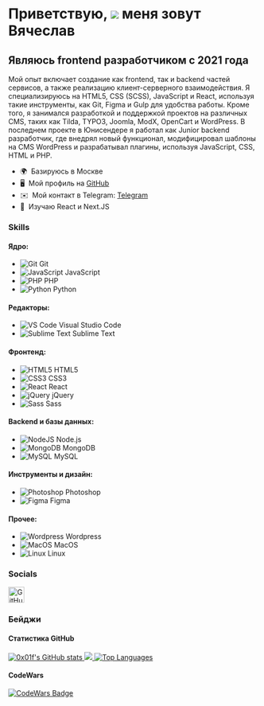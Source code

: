 # Приветствую, ![](https://user-images.githubusercontent.com/18350557/176309783-0785949b-9127-417c-8b55-ab5a4333674e.gif) меня зовут Вячеслав

## Являюсь frontend разработчиком с 2021 года

Мой опыт включает создание как frontend, так и backend частей сервисов, а также реализацию клиент-серверного взаимодействия. Я специализируюсь на HTML5, CSS (SCSS), JavaScript и React, используя такие инструменты, как Git, Figma и Gulp для удобства работы. Кроме того, я занимался разработкой и поддержкой проектов на различных CMS, таких как Tilda, TYPO3, Joomla, ModX, OpenCart и WordPress. В последнем проекте в Юнисендере я работал как Junior backend разработчик, где внедрял новый функционал, модифицировал шаблоны на CMS WordPress и разрабатывал плагины, используя JavaScript, CSS, HTML и PHP.

- 🌍  Базируюсь в Москве
- 🖥️  Мой профиль на [GitHub](http://github.com/0x01f)
- ✉️  Мой контакт в Telegram: [Telegram](https://t.me/oxo1f)
- 🧠  Изучаю React и Next.JS

### Skills

#### Ядро:
- ![Git](https://raw.githubusercontent.com/danielcranney/readme-generator/main/public/icons/skills/git-colored.svg) Git
- ![JavaScript](https://raw.githubusercontent.com/danielcranney/readme-generator/main/public/icons/skills/javascript-colored.svg) JavaScript
- ![PHP](https://raw.githubusercontent.com/danielcranney/readme-generator/main/public/icons/skills/php-colored.svg) PHP
- ![Python](https://raw.githubusercontent.com/danielcranney/readme-generator/main/public/icons/skills/python-colored.svg) Python

#### Редакторы:
- ![VS Code](https://raw.githubusercontent.com/danielcranney/readme-generator/main/public/icons/skills/visualstudiocode.svg) Visual Studio Code
- ![Sublime Text](https://raw.githubusercontent.com/danielcranney/readme-generator/main/public/icons/skills/sublimetext.svg) Sublime Text

#### Фронтенд:
- ![HTML5](https://raw.githubusercontent.com/danielcranney/readme-generator/main/public/icons/skills/html5-colored.svg) HTML5
- ![CSS3](https://raw.githubusercontent.com/danielcranney/readme-generator/main/public/icons/skills/css3-colored.svg) CSS3
- ![React](https://raw.githubusercontent.com/danielcranney/readme-generator/main/public/icons/skills/react-colored.svg) React
- ![jQuery](https://raw.githubusercontent.com/danielcranney/readme-generator/main/public/icons/skills/jquery-colored.svg) jQuery
- ![Sass](https://raw.githubusercontent.com/danielcranney/readme-generator/main/public/icons/skills/sass-colored.svg) Sass

#### Backend и базы данных:
- ![NodeJS](https://raw.githubusercontent.com/danielcranney/readme-generator/main/public/icons/skills/nodejs-colored.svg) Node.js
- ![MongoDB](https://raw.githubusercontent.com/danielcranney/readme-generator/main/public/icons/skills/mongodb-colored.svg) MongoDB
- ![MySQL](https://raw.githubusercontent.com/danielcranney/readme-generator/main/public/icons/skills/mysql-colored.svg) MySQL

#### Инструменты и дизайн:
- ![Photoshop](https://raw.githubusercontent.com/danielcranney/readme-generator/main/public/icons/skills/photoshop-colored.svg) Photoshop
- ![Figma](https://raw.githubusercontent.com/danielcranney/readme-generator/main/public/icons/skills/figma-colored.svg) Figma

#### Прочее:
- ![Wordpress](https://raw.githubusercontent.com/danielcranney/readme-generator/main/public/icons/skills/wordpress-colored.svg) Wordpress
- ![MacOS](https://raw.githubusercontent.com/danielcranney/readme-generator/main/public/icons/skills/macos-colored.svg) MacOS
- ![Linux](https://raw.githubusercontent.com/danielcranney/readme-generator/main/public/icons/skills/linux-colored.svg) Linux

### Socials

<p align="left">
    <a href="https://www.github.com/0x01f" target="_blank" rel="noreferrer">
        <picture>
            <source media="(prefers-color-scheme: dark)" srcset="https://raw.githubusercontent.com/danielcranney/readme-generator/main/public/icons/socials/github-dark.svg" />
            <source media="(prefers-color-scheme: light)" srcset="https://raw.githubusercontent.com/danielcranney/readme-generator/main/public/icons/socials/github.svg" />
            <img src="https://raw.githubusercontent.com/danielcranney/readme-generator/main/public/icons/socials/github.svg" width="32" height="32" alt="GitHub" />
        </picture>
    </a>
</p>

### Бейджи

#### Статистика GitHub

<a href="http://www.github.com/0x01f">
    <img src="https://github-readme-stats.vercel.app/api?username=0x01f&show_icons=true&hide=&count_private=true&title_color=0891b2&text_color=ffffff&icon_color=0891b2&bg_color=1c1917&hide_border=true&show_icons=true" alt="0x01f's GitHub stats" />
</a>

<a href="http://www.github.com/0x01f">
    <img src="https://github-readme-streak-stats.herokuapp.com/?user=0x01f&stroke=ffffff&background=1c1917&ring=0891b2&fire=0891b2&currStreakNum=ffffff&currStreakLabel=0891b2&sideNums=ffffff&sideLabels=ffffff&dates=ffffff&hide_border=true" />
</a>

<a href="https://github.com/0x01f">
    <img src="https://github-readme-stats.vercel.app/api/top-langs/?username=0x01f&langs_count=10&title_color=0891b2&text_color=ffffff&icon_color=0891b2&bg_color=1c1917&hide_border=true&locale=en&custom_title=Top%20%Languages" alt="Top Languages" />
</a>

#### CodeWars

<a href="https://www.codewars.com/users/nulledX">
    <img src="https://www.codewars.com/users/nulledX/badges/large" alt="CodeWars Badge" />
</a>

